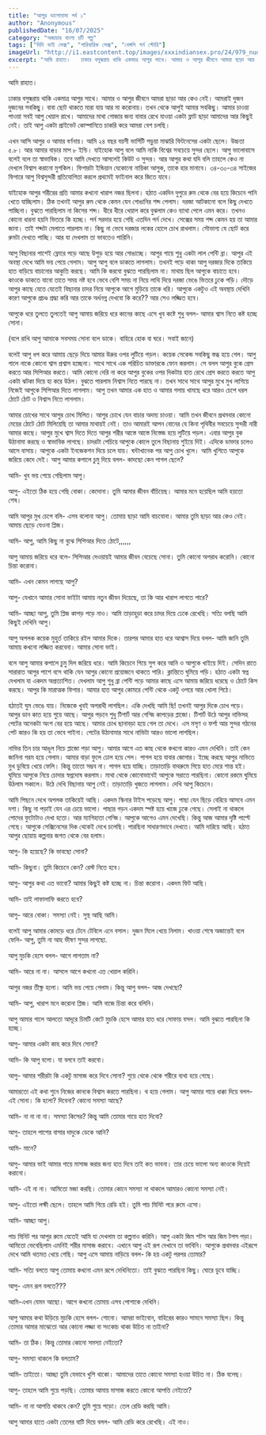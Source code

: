 ```yaml
---
title: "আপুর ভালোবাসা পর্ব ১"
author: "Anonymous"
publishedDate: "16/07/2025"
category: "অজাচার বাংলা চটি গল্প"
tags: ["দিদি ভাই সেক্স", "পারিবারিক সেক্স", "বেঙ্গলি পর্ন স্টোরি"]
imageUrl: "http://i1.eastcontent.top/images/xxxindiansex.pro/24/979_nude.jpg"
excerpt: "আমি রাহাত।   ঢাকার বসুন্ধরায় থাকি একমাত্র আপুর সাথে। আমার ও আপুর জীবনে আমরা ছাড়া আর কেও নেই। আমরাই দুজন দুজনের সবকিছু। বাবা ছোট থাকতে মারা যায় আর মা করোনায়। তখন থেকে আপুই আমার সবকিছু। আমার চাওয়া পাওয়া..."
---
```


আমি রাহাত।


ঢাকার বসুন্ধরায় থাকি একমাত্র আপুর সাথে। আমার ও আপুর জীবনে আমরা ছাড়া আর কেও নেই। আমরাই দুজন দুজনের সবকিছু। বাবা ছোট থাকতে মারা যায় আর মা করোনায়। তখন থেকে আপুই আমার সবকিছু। আমার চাওয়া পাওয়া সবই আপু খেয়াল রাখে। আমাদের মাথা গোজার জন্য বাবার রেখে যাওয়া একটা ফ্লাট ছাড়া আমাদের আর কিছুই নেই। তাই আপু একটা প্রাইভেট কোম্পানিতে চাকরি করে আমরা বেশ চলছি।


এখন আসি আপুর ও আমার বর্ণনায়। আমি ২৪ বছর বয়সী ভার্সিটি পড়ুয়া মাঝারি ফিটনেসের একটা ছেলে। উচ্চতা ৫.৮। আর আমার বাড়ার মাপ ৮ ইন্চি। যাইহোক আপু বলে আমি নাকি বিশ্বের সবচেয়ে সুন্দর ছেলে। আপু ভালোবাসে বলেই বলে তা স্বাভাবিক। তবে আমি দেখতে আসলেই কিউট ও সুন্দর। আর আপুর কথা যদি বলি তাহলে কেও না দেখলে বিশ্বাস করানো মুশকিল। ফিগারটা ইন্ডিয়ান যেকোনো নায়িকা আসুক, তাকে হার মানাবে। ৩৪-৩০-৩৪ সাইজের ফিগারে আপু বিশ্বসুন্দরী প্রতিযোগিতা করলে প্রথমেই ফাইনাল করে জিতে যাবে।


যাইহোক আপুর শরীরের প্রতি আমার কখনো খারাপ নজর ছিলনা। হঠাত একদিন দুপুরে রুম থেকে বের হয়ে কিচেনে পানি খেতে যাচ্ছিলাম। ঠিক তখনই আপুর রুম থেকে কেমন যেন গোঙানির শব্দ পেলাম। দরজা আটকানো বলে কিছু দেখতে পাচ্ছিনা। বুঝতে পারছিলাম না কিসের শব্দ। ধীরে ধীরে খেয়াল করে বুঝলাম কেও ব্যাথা পেলে এমন করে। তখনও কোনো ধারনা হয়নি ভিতরে কি হচ্ছে। পর্ন সরদার হয়ে গেছি এতদিন পর্ন দেখে। সেক্সের সময় শব্দ কেমন হয় তা আমার জানা। তাই শব্দটা মেলাতে পারলাম না। কিছু না ভেবে দরজার লকের হোলে চোখ রাখলাম। সৌভাগ্য যে ছোট করে রুমটা দেখতে পাচ্ছি। আর যা দেখলাম তা ভাবতেও পারিনি।


আপু বিছানার পাশেই ফ্লোরে পড়ে আছে উপুড় হয়ে আর গোঙাচ্ছে। আপুর গায়ে শুধু একটা লাল পেন্টি ব্রা। আপুর এই অবস্থা দেখে আমি ভয় পেয়ে গেলাম। আপু আপু বলে ডাকতে লাগলাম। তখনই পড়ে থাকা আপু দরজার দিকে তাকিয়ে হাত বাড়িয়ে বাচানোর আকুতি করছে। আমি কি করবো বুঝতে পারছিলাম না। মাথায় ছিল আপুকে বাচাতে হবে। কাওকে ডাকতে যাবো তাতে সময় নষ্ট হবে ভেবে বেশি সময় না নিয়ে লাথি দিয়ে দরজা ভেঙে ভিতরে ঢুকে পড়ি। দৌড়ে আপুর কাছে যেতে যেতেই বিছানার চাদর নিয়ে আপুকে আগে মুড়িয়ে তাকে ধরি। আপুকে একটুও এই অবস্থায় দেখিনি কারণ আপুকে প্রচণ্ড শ্রদ্ধা করি আর তাকে অর্ধনগ্ন দেখবো কি করে?? আর সেও লজ্জিত হবে।


আপুকে ধরে তুলতে তুলতেই আপু আমায় জরিয়ে ধরে কানের কাছে এসে খুব কষ্টে শুধু বলল- আমার শ্বাস নিতে কষ্ট হচ্ছে সোনা।


(বলে রাখি আপু আমাকে সবসময় সোনা বলে ডাকে। বাহিরে হোক বা ঘরে। সবাই জানে)


বলেই আপু ধপ করে আমায় ছেড়ে দিয়ে আমার উরুর ওপর লুটিয়ে পড়ল। কয়েক সেকেন্ড সবকিছু স্তব্ধ হয়ে গেল। আপু গালে নাকে কোনো শ্বাস প্রশ্বাস হচ্ছেনা। সাথে সাথে এক পরিচিত ডাক্তারকে ফোন করলাম। সে বলল আপুর বুকে প্রেস করতে আর সিপিআর করতে। আমি কোনো দেরি না করে আপুর বুকের ওপর দিকটায় হাত রেখে প্রেস করতে করতে আপু একটা ঝটকা দিয়ে হা করে উঠল। বুঝতে পারলাম নিশ্বাস নিতে পারছে না। তখন সাথে সাথে আপুর মুখে মুখ লাগিয়ে নিজেই আপুকে সিপিআর দিতে লাগলাম। আপু তখন আমার এক হাত ও আমার গলায় খামছে ধরে আরও চেপে ধরল ঠোটে ঠোট ও নিশ্বাস নিতে লাগলাম।


আমার চোখের সাথে আপুর চোখ মিলিত। আপুর চোখে যেন বাচার অদম্য চাওয়া। আমি তখন জীবনে প্রথমবার কোনো মেয়ের ঠোটে ঠোট মিলিয়েছি তা আমার মাথায়ই নেই। তাও আমারই আপন বোনের যে কিনা পৃথিবীর সবচেয়ে সুন্দরী নারী আমার কাছে। আপুর মুখে শ্বাস দিতে দিতে আপুর শরীর আস্তে আস্তে নিস্তেজ হয়ে লুটিয়ে পড়ল। এবার আপুর বুক উঠানামা করছে ও স্বাভাবিক লাগছে। চাদরটা পেচিয়ে আপুকে কোলে তুলে বিছানায় শুইয়ে দিই। এদিকে ডাক্তার চলেও আসে বাসায়। আপুকে একটা ইনজেকশন দিয়ে চলে যায়। ঘন্টাখানেক পর আপু চোখ খুলে। আমি খুশিতে আপুকে জরিয়ে কেদে দেই। আপু আমার কপালে চুমু দিয়ে বলল- কাদছো কেন পাগল ছেলে?

আমি- খুব ভয় পেয়ে গেছিলাম আপু।


আপু- এইতো ঠিক হয়ে গেছি বোকা। কেদোনা। তুমি আমার জীবন বাঁচিয়েছ। আমার মনে হয়েছিল আমি হয়তো শেষ।

আমি আপুর মুখ চেপে বলি- এসব বলোনা আপু। তোমায় ছাড়া আমি বাচবোনা। আমার তুমি ছাড়া আর কেও নেই। আমায় ছেড়ে যেওনা প্লিজ।

আমি- আপু, আমি কিছু না বুঝে সিপিআর দিতে ঠোটে,,,,,,

আপু আমায় জরিয়ে ধরে বলে- সিপিআর দেওয়ায়ই আমার জীবন বেচেছে সোনা। তুমি কোনো অপরাধ করোনি। কোনো চিন্তা করোনা।

আমি- এখন কেমন লাগছে আপু?

আপু- যেখানে আমার সোনা ভাইটা আমায় নতুন জীবন দিয়েছে, তা কি আর খারাপ লাগতে পারে?

আমি- আচ্ছা আপু, তুমি প্লিজ কাপড় পড়ে নাও। আমি তাড়াহুড়া করে চাদর দিয়ে ঢেকে রেখেছি। সত্যি বলছি আমি কিছুই দেখিনি আপু।


আপু অপলক কয়েক মুহুর্ত তাকিয়ে রইল আমার দিকে। তারপর আমার হাত ধরে আশ্বাস দিয়ে বলল- আমি জানি তুমি আমায় কখনো লজ্জিত করবেনা। আমার সোনা ভাই।


বলে আপু আমার কপালে চুমু দিল জরিয়ে ধরে। আমি কিচেনে গিয়ে সুপ করে আনি ও আপুকে খাইয়ে দিই। সেদিন রাতে সারারাত আপুর পাশে বসে থাকি যেন আপুর কোনো প্রয়োজনে থাকতে পারি। ক্লান্তিতে ঘুমিয়ে পড়ি। হঠাত একটা স্বপ্ন দেখলাম যা একদম অপ্রত্যাশিত। দেখলাম আপু শুধু ব্রা পেন্টি পড়ে আমার কাছে এসে আমায় জরিয়ে ধরেছে ও ঠোটে কিস করছে। আপুর কি মারাত্মক ফিগার। আমার হাত আপুর কোমরে পেন্টি থেকে একটু ওপরে আর খোলা পিঠে।


হঠাতই ঘুম ভেঙে যায়। নিজেকে খুবই অপরাধী লাগছিল। একি দেখছি আমি ছি! তখনই আপুর দিকে চোখ পড়ে। আপুর ডান কাত হয়ে শুয়ে আছে। আপুর পড়নে শুধু টিশার্ট আর গেন্জি কাপড়ের প্লাজো। টিশার্ট উঠে আপুর নাভিসহ পেটের অনেকটা অংশ বের হয়ে আছে। আমার চোখ ছানাবড়া হয়ে গেল তা দেখে। এস মসৃণ ও ফর্শা আর সুন্দর গঠনের পেট কারও কি হয় তা ভেবে পাইনা। পেটের উঠানামার সাথে নাভিটা আরও ভালো লাগছিল।


নাভির তিন চার আঙুল নিচে প্লাজো পড়া আপু। আমার আগে এত কাছ থেকে কখনো কারও এমন দেখিনি। তাই কেন জানিনা গরম হয়ে গেলাম। আমার বাড়া ফুলে ঢোল হয়ে গেল। পাগল হয়ে যাবার জোগার। ইচ্ছে করছে আপুর নাভিতে মুখ ডুবিয়ে খেয়ে ফেলি। কিন্তু তাতো সম্ভব না। পাগল হয়ে যাচ্ছি। তাড়াতাড়ি বাথরুমে গিয়ে হাত মেরে শান্ত হই। ঘুমিয়ে আপুকে নিয়ে চোদার স্বপ্নদোষ করলাম। মাথা থেকে কোনোভাবেই আপুকে সরাতে পারছিনা। কোনো রকমে ঘুমিয়ে উঠলাম সকালে। উঠে দেখি বিছানায় আপু নেই। তাড়াতাড়ি খুজতে লাগলাম। দেখি আপু কিচেনে।


আমি পিছনে দেখে অপলক তাকিয়েই আছি। একদম স্কিনার টাইস পড়েছে আপু। পাছা যেন ছিড়ে বেরিয়ে আসবে এমন দশা। কিছু না পড়াই যেন এর চেয়ে ভালো। পাছার গড়ন একদম স্পষ্ট হয়ে খাজে ঢুকে গেছে। সেলাই না থাকলে পোদের ফুটোটাও দেখা হতো। আর ম্যাগিহাতা গেন্জি। আপুকে আগেও এমন দেখেছি। কিন্তু আজ আমার দৃষ্টি পাল্টে গেছে। আপুকে সেক্সিনেসের দিক থেকেই দেখে চলেছি। পারছিনা সাধারণভাবে দেখতে। আমি দারিয়ে আছি। হঠাত আপুর ছোয়ায় কল্পনার জগত থেকে বের হলাম।

আপু- কি হয়েছে? কি ভাবছো সোনা?

আমি- কিছুনা। তুমি কিচেনে কেন? রেস্ট নিতে হবে।

আপু- আপুর কথা এত ভাবো? আমার কিছুই কষ্ট হচ্ছে না। চিন্তা করোনা। একদম ফিট আছি।

আমি- তাই লাফালাফি করতে হবে?

আপু- আরে বোকা। সমস্যা নেই। সুস্থ আছি আমি।

বলেই আপু আমার কোমড়ে ধরে টেনে টেবিলে এনে বসাল। দুজন মিলে খেয়ে নিলাম। খাওয়া শেষে অজান্তেই বলে ফেলি- আপু, তুমি না আহ ভীষণ সুন্দর লাগছো.

আপু মুচকি হেসে বলল- আগে লাগতাম না?

আমি- আরে না না। আসলে আগে কখনো এত খেয়াল করিনি।


আপুর নজর তীক্ষ্ণ হলো। আমি ভয় পেয়ে গেলাম। কিন্তু আপু বলল- আজ দেখছো?

আমি- আপু, খারাপ মনে করোনা প্লিজ। আমি বাজে চিন্তা করে বলিনি।


আপু আমার গালে আলতো আদূরে চিমটি কেটে মুচকি হেসে আমার হাত ধরে সোফায় বসল। আমি বুঝতে পারছিনা কি হচ্ছে।

আপু- আমার একটা কাহ করে দিবে সোনা?

আমি- কি আপু বলো। যা বলবে তাই করবো।

আপু- আমার শরীরটা কি একটু মাসাজ করে দিবে সোনা? শুয়ে থেকে থেকে শরীরে ব্যথা হয়ে গেছে।


আমারতো এই কথা শুনে নিজের কানকে বিশ্বাস করতে পারছিনা। থ হয়ে গেলাম। আপু আমার গায়ে ধাক্কা দিয়ে বলল- এই সোনা। কি হলো? দিবেনা? কোনো সমস্যা আছে?

আমি- না না না না। সমস্যা কিসের? কিন্তু আমি তোমার গায়ে হাত দিবো?

আপু- তাহলে পাশের বাসার দাদুকে ডেকে আনি?

আমি- মানে?

আপু- আমার ভাই আমার গায়ে মাসাজ করার জন্য হাত দিবে তাই কত ভাবনা। তার চেয়ে ভালো অন্য কাওকে দিয়েই করানো।

আমি- এই না না। আমিতো মজা করছি। তোমার কোনে সমস্যা না থাকলে আমারও কোনো সমস্যা নেই।

আপু- এইতো লক্ষী ছেলে। তাহলে আমি গিয়ে রেডি হই। তুমি পাচ মিনিট পরে রুমে এসো।

আমি- আচ্ছা আপু।


পাচ মিনিট পর আপুর রুমে যেতেই আমি যা দেখলাম তা কল্পনাও করিনি। আপু একটা জিম শটস আর জিম টপস পড়া। আমিতো ভেবেছিলাম এমনিই শরীর মাসাজ করাবে। এখানে আপু এই রূপ দেখাবে তা ভাবিনি। আপুকে প্রথমবার এইরূপে দেখে আমি থতমত খেয়ে গেছি। আপু এসে আমায় নাড়িয়ে বলল- কি হয় একটু পরপর তোমার?

আমি- সত্যি বলতে আপু তোমায় কখনো এমন রূপে দেখিনিতো। তাই বুঝতে পারছিনা কিছু। ঘোরে ডুবে যাচ্ছি।

আপু- এমন রূপ বলতে???

আমি-এখন যেমন আছো। আগে কখনো তোমায় এসব পোশাকে দেখিনি।


আপু আমার কথা উড়িয়ে মুচকি হেসে বলল- শোনো। আমরা ভাইবোন, বাহিরের কারও সামনে সমস্যা ছিল। কিন্তু তোমার আমার মাঝেতো আর কোনো লজ্জা বা সংকোচ থাকা উচিত না তাইনা?

আমি- তা ঠিক। কিন্তু তোমার কোনো সমস্যা নেইতো?

আপু- সমস্যা থাকলে কি বলতাম?

আমি- তাইতো। আচ্ছা তুমি যেভাবে খুশি থাকো। আমাদের তাতে কোনো সমস্যা হওয়া উচিত না। ঠিক বলেছ।

আপু- তাহলে আমি শুয়ে পড়ছি। তোমার আমায় মাসাজ করতে কোনো আপত্তি নেইতো?

আমি- না না আপত্তি থাকবে কেন? তুমি শুয়ে পড়ো। তেল রেডি করছি আমি।

আপু আমার হাতে একটা তেলের বাটি দিয়ে বলল- আমি রেডি করে রেখেছি। এই নাও।
